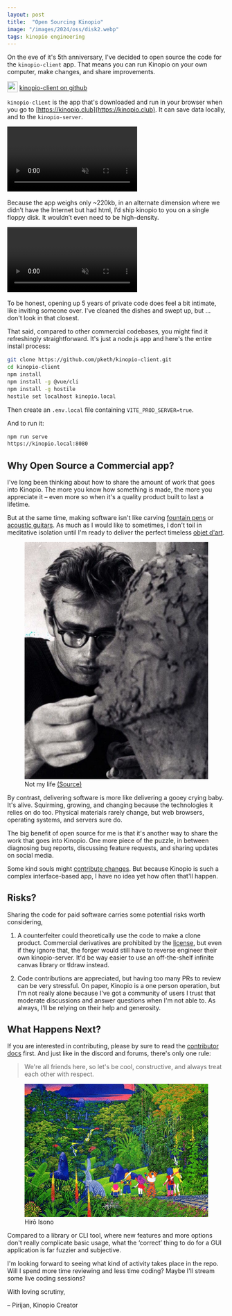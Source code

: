 ```yaml
---
layout: post
title:  "Open Sourcing Kinopio"
image: "/images/2024/oss/disk2.webp"
tags: kinopio engineering
---
```


On the eve of it's 5th anniversary, I've decided to open source the code for the `kinopio-client` app. That means you can run Kinopio on your own computer, make changes, and share improvements.

<img src="/images/github-logo@2x.png" width="24" height="25" class="no-shadow" style="vertical-align: -30%"> [kinopio-client on github](https://github.com/kinopio-club/kinopio-client)

`kinopio-client` is the app that's downloaded and run in your browser when you go to [https://kinopio.club](https://kinopio.club). It can save data locally, and to the `kinopio-server`.

<p>
  <video autoplay loop muted playsinline class="no-shadow">
    <source src="/images/2024/oss/diagram3.mp4">
  </video>
</p>


Because the app weighs only ~220kb, in an alternate dimension where we didn’t have the Internet but had html, I’d ship kinopio to you on a single floppy disk. It wouldn’t even need to be high-density.


<p>
  <video autoplay loop muted playsinline class="no-shadow">
    <source src="/images/2024/oss/disk.mp4">
  </video>
</p>

To be honest, opening up 5 years of private code does feel a bit intimate, like inviting someone over. I've cleaned the dishes and swept up, but … don't look in that closest.

That said, compared to other commercial codebases, you might find it refreshingly straightforward. It's just a node.js app and here's the entire install process:

```bash
git clone https://github.com/pketh/kinopio-client.git
cd kinopio-client
npm install
npm install -g @vue/cli
npm install -g hostile
hostile set localhost kinopio.local
```

Then create an `.env.local` file containing `VITE_PROD_SERVER=true`.

And to run it:

```bash
npm run serve
https://kinopio.local:8080
```

## Why Open Source a Commercial app?

I've long been thinking about how to share the amount of work that goes into Kinopio. The more you know how something is made, the more you appreciate it – even more so when it's a quality product built to last a lifetime.

But at the same time, making software isn't like carving [fountain pens](https://www.youtube.com/watch?v=1F12qUyIACM) or [acoustic guitars](https://www.youtube.com/watch?v=UijpPTEuJgY). As much as I would like to sometimes, I don't toil in meditative isolation until I'm ready to deliver the perfect timeless [objet d'art](https://en.wikipedia.org/wiki/Objet_d%27art).

<figure>
  <img src="/images/2024/oss/sculptor.jpg" class="">
  <figcaption>Not my life <a href="https://www.cosmos.so/e/441491231">(Source)</a></figcaption>
</figure>

By contrast, delivering software is more like delivering a gooey crying baby. It's alive. Squirming, growing, and changing because the technologies it relies on do too. Physical materials rarely change, but web browsers, operating systems, and servers sure do.

The big benefit of open source for me is that it's another way to share the work that goes into Kinopio. One more piece of the puzzle, in between diagnosing bug reports, discussing feature requests, and sharing updates on social media.

Some kind souls might [contribute changes](https://github.com/kinopio-club/kinopio-client/blob/main/CONTRIBUTING.md). But because Kinopio is such a complex interface-based app, I have no idea yet how often that'll happen.

## Risks?

Sharing the code for paid software carries some potential risks worth considering,

1. A counterfeiter could theoretically use the code to make a clone product. Commercial derivatives are prohibited by the [license](https://github.com/kinopio-club/kinopio-client/blob/main/LICENSE.md), but even if they ignore that, the forger would still have to reverse engineer their own kinopio-server. It'd be way easier to use an off-the-shelf infinite canvas library or tldraw instead.

2. Code contributions are appreciated, but having too many PRs to review can be very stressful. On paper, Kinopio is a one person operation, but I'm not really alone because I've got a community of users I trust that moderate discussions and answer questions when I'm not able to. As always, I'll be relying on their help and generosity.

## What Happens Next?

If you are interested in contributing, please by sure to read the [contributor docs](https://github.com/kinopio-club/kinopio-client/blob/main/CONTRIBUTING.md) first. And just like in the discord and forums, there's only one rule:

> We're all friends here, so let's be cool, constructive, and always treat each other with respect.

<figure>
  <img src="/images/2024/oss/journey.webp" class="">
  <figcaption>Hirō Isono</figcaption>
</figure>

Compared to a library or CLI tool, where new features and more options don't really complicate basic usage, what the ‘correct’ thing to do for a GUI application is far fuzzier and subjective.

I'm looking forward to seeing what kind of activity takes place in the repo. Will I spend more time reviewing and less time coding? Maybe I'll stream some live coding sessions?

With loving scrutiny,

– Pirijan, Kinopio Creator